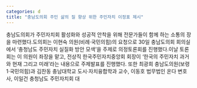 ```yaml
---
categories: d
title: "충남도의회 주민 삶의 질 향상 위한 주민자치 이정표 제시"
---
```

충남도의회가 주민자치회 활성화와 성공적 안착을 위해 전문가들이 함께 하는 소통의 장을 마련했다.도의회는 이현숙 의원(비례·국민의힘)의 요청으로 30일 충남도의회 회의실에서 ‘충청남도 주민자치 실질화 방안 모색’을 주제로 의정토론회를 진행했다.이날 토론회는 이 의원이 좌장을 맡고, 전상직 한국주민자치중앙회 회장이 ‘한국의 주민자치 과거와 현재 그리고 미래’라는 내용으로 주제발표를 진행했다. 또한 최광희 충남도의원(보령1·국민의힘)과 김찬동 충남대학교 도시·자치융합학과 교수, 이동호 법무법인 온다 변호사, 이일건 충청남도 주민자치회 대